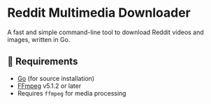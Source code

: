 # Reddit Multimedia Downloader
A fast and simple command-line tool to download Reddit videos and images, written in Go.



## 🔧 Requirements
- [Go](https://go.dev/) (for source installation)
- [FFmpeg](https://ffmpeg.org/) v5.1.2 or later
- Requires `ffmpeg` for media processing

